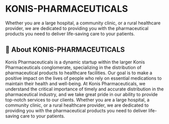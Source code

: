 # KONIS-PHARMACEUTICALS
Whether you are a large hospital, a community clinic, or a rural healthcare provider, we are dedicated to providing you with the pharmaceutical products you need to deliver life-saving care to your patients.
## 📱 About KONIS-PHARMACEUTICALS
Konis Pharmaceuticals is a dynamic startup within the larger Konis Pharmaceuticals conglomerate, specializing in the distribution of pharmaceutical products to healthcare facilities. Our goal is to make a positive impact on the lives of people who rely on essential medications to maintain their health and well-being. At Konis Pharmaceuticals, we understand the critical importance of timely and accurate distribution in the pharmaceutical industry, and we take great pride in our ability to provide top-notch services to our clients. Whether you are a large hospital, a community clinic, or a rural healthcare provider, we are dedicated to providing you with the pharmaceutical products you need to deliver life-saving care to your patients.
